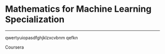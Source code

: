 # Mathematics for Machine Learning Specialization
**********************************************************************

qwertyuiopasdfghjklzxcvbnm qefkn

Coursera
